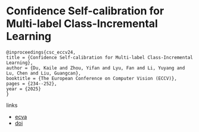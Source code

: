 # Confidence Self-calibration for Multi-label Class-Incremental Learning

```
@inproceedings{csc_eccv24,
title = {Confidence Self-calibration for Multi-label Class-Incremental Learning},
author = {Du, Kaile and Zhou, Yifan and Lyu, Fan and Li, Yuyang and Lu, Chen and Liu, Guangcan},
booktitle = {The European Conference on Computer Vision (ECCV)},
pages = {234--252},
year = {2025}
}
```

links
- [ecva](https://www.ecva.net/papers/eccv_2024/papers_ECCV/html/4537_ECCV_2024_paper.php)
- [doi](https://link.springer.com/chapter/10.1007/978-3-031-72751-1_14)
